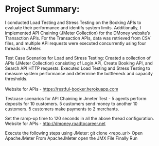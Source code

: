 # Project Summary:
I conducted Load Testing and Stress Testing on the Booking APIs to evaluate their performance and identify system limits. Additionally, I implemented API Chaining (JMeter Collection) for the DMoney website’s Transaction APIs. For the Transaction APIs, data was retrieved from CSV files, and multiple API requests were executed concurrently using four threads in JMeter.

Test Case Scenarios for Load and Stress Testing:
Created a collection of APIs (JMeter Collection) consisting of Login API, Create Booking API, and Search API HTTP requests.
Executed Load Testing and Stress Testing to measure system performance and determine the bottleneck and capacity thresholds.<br>
<br>
Website for APIs - https://restful-booker.herokuapp.com

Testcase scenarios for API Chaining in Jmeter Test -
5 agents perform deposits for 10 customers.
5 customers send money to another 10 customers.
5 customers make payments to 2 merchants.

Set the ramp-up time to 120 seconds in all the above thread configuration.
Website for APIs - http://dmoney.roadtocareer.net

Execute the following steps using JMeter:
git clone <repo_url>
Open ApacheJMeter
From ApacheJMeter open the JMX File
Finally Run
